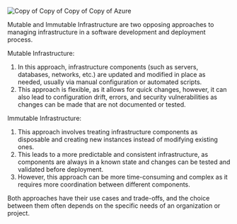 
![Copy of Copy of Copy of Copy of Azure](https://user-images.githubusercontent.com/66474973/215510284-46199aaf-f049-4e33-850a-ceb41fa0bb20.png)

Mutable and Immutable Infrastructure are two opposing approaches to managing infrastructure in a software development and deployment process.

Mutable Infrastructure:

1. In this approach, infrastructure components (such as servers, databases, networks, etc.) are updated and modified in place as needed, usually via manual configuration or automated scripts.
2. This approach is flexible, as it allows for quick changes, however, it can also lead to configuration drift, errors, and security vulnerabilities as changes can be made that are not documented or tested.

Immutable Infrastructure:

1. This approach involves treating infrastructure components as disposable and creating new instances instead of modifying existing ones.
2. This leads to a more predictable and consistent infrastructure, as components are always in a known state and changes can be tested and validated before deployment.
3. However, this approach can be more time-consuming and complex as it requires more coordination between different components.

Both approaches have their use cases and trade-offs, and the choice between them often depends on the specific needs of an organization or project.
